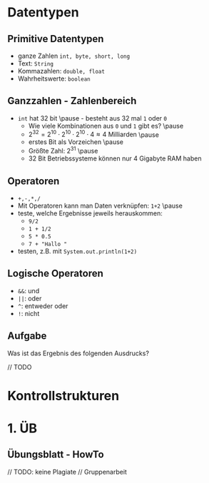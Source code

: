# Datentypen

## Primitive Datentypen

- ganze Zahlen `int, byte, short, long`
- Text: `String`
- Kommazahlen: `double, float`
- Wahrheitswerte: `boolean`

## Ganzzahlen - Zahlenbereich

- `int` hat 32 bit \pause - besteht aus 32 mal `1` oder `0`
    - Wie viele Kombinationen aus `0` und `1` gibt es? \pause
    - $2^{32} = 2^{10} \cdot 2^{10} \cdot 2^{10} \cdot 4 \approx 4 \text{ Milliarden}$ \pause
    - erstes Bit als Vorzeichen \pause
    - Größte Zahl: $2^31$ \pause
    - 32 Bit Betriebssysteme können nur 4 Gigabyte RAM haben

## Operatoren

- `+,-,*,/`
- Mit Operatoren kann man Daten verknüpfen: `1+2`
\pause
- teste, welche Ergebnisse jeweils herauskommen:
    - `9/2`
    - `1 + 1/2`
    - `5 * 0.5`
    - `7 + "Hallo "`
- testen, z.B. mit `System.out.println(1+2)`

## Logische Operatoren

- `&&`: und
- `||`: oder
- `^`: entweder oder
- `!`: nicht

## Aufgabe

Was ist das Ergebnis des folgenden Ausdrucks?

// TODO

# Kontrollstrukturen

# 1. ÜB

## Übungsblatt - HowTo

// TODO: keine Plagiate
// Gruppenarbeit
